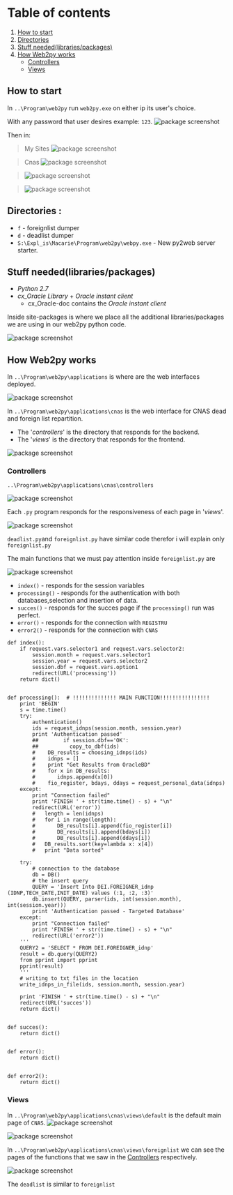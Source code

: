 # Table of contents
1. [How to start](#p0)
2. [Directories](#p1)
3. [Stuff needed(libraries/packages)](#p2)
4. [How Web2py works](#p3)
    * [Controllers](#s1p3)
    * [Views](#s2p3)
    
## How to start <a name="p0"></a>
In `..\Program\web2py` run `web2py.exe` on either ip its user's choice.

With any password that user desires example: `123`.
![package screenshot](img/main.png)

Then in:
>My Sites 
![package screenshot](img/Screenshot_8.png)

>Cnas 
![package screenshot](img/Screenshot_9.png)

>![package screenshot](img/Screenshot_10.png)

> ![package screenshot](img/Screenshot_11.png)


## Directories <a name="p1"></a>:
- `f` - foreignlist dumper
- `d` - deadlist dumper
- `S:\Expl_is\Macarie\Program\web2py\webpy.exe` - New py2web server starter.

## Stuff needed(libraries/packages) <a name="p2"></a>
- *Python 2.7*
- *cx_Oracle Library* + *Oracle instant client* 
  - cx_Oracle-doc contains the *Oracle instant client*  

Inside site-packages is where we place all the additional libraries/packages we are using in our web2py python code.

![package screenshot](img/site-package.png)

## How Web2py works <a name="p3"></a>
In `..\Program\web2py\applications` is where are the web interfaces deployed.

![package screenshot](img/apps.png)

In `..\Program\web2py\applications\cnas` is the web interface for CNAS dead and foreign list repartition.
- The '*controllers*' is the directory that responds for the backend.
- The '*views*' is the directory that responds for the frontend.
 
![package screenshot](img/Screenshot_1.png)

### Controllers <a name="s1p3"></a>
`..\Program\web2py\applications\cnas\controllers`

![package screenshot](img/Screenshot_2.png)

Each `.py` program responds for the responsiveness of each page in '*views*'.

![package screenshot](img/Screenshot_3.png)

`deadlist.py`and `foreignlist.py` have similar code therefor i will explain only `foreignlist.py`

The main functions that we must pay attention inside `foreignlist.py` are 

![package screenshot](img/Screenshot_4.png)

* `index()` - responds for the session variables
* `processing()` - responds for the authentication with both databases,selection and insertion of data.
* `succes()` - responds for the succes page if the `processing()` run was perfect.
* `error()` - responds for the connection with `REGISTRU`
* `error2()` - responds for the connection with `CNAS`

```python3
def index():
    if request.vars.selector1 and request.vars.selector2:
        session.month = request.vars.selector1
        session.year = request.vars.selector2
        session.dbf = request.vars.option1
        redirect(URL('processing'))
    return dict()


def processing():  # !!!!!!!!!!!!!! MAIN FUNCTION!!!!!!!!!!!!!!!!
    print 'BEGIN'
    s = time.time()
    try:
        authentication()
        ids = request_idnps(session.month, session.year)
        print 'Authentication passed'
        ##        if session.dbf=='OK':
        ##        	copy_to_dbf(ids)
        #    DB_results = choosing_idnps(ids)
        #    idnps = []
        #    print "Get Results from OracleBD"
        #    for x in DB_results:
        #    	idnps.append(x[0])
        #    fio_register, bdays, ddays = request_personal_data(idnps)
    except:
        print "Connection failed"
        print 'FINISH ' + str(time.time() - s) + "\n"
        redirect(URL('error'))
        #   length = len(idnps)
        #   for i in range(length):
        #   	DB_results[i].append(fio_register[i])
        #   	DB_results[i].append(bdays[i])
        #   	DB_results[i].append(ddays[i])
        #   DB_results.sort(key=lambda x: x[4])
        #   print "Data sorted"

    try:
        # connection to the database
        db = DB()
        # the insert query
        QUERY = 'Insert Into DEI.FOREIGNER_idnp (IDNP,TECH_DATE,INIT_DATE) values (:1, :2, :3)'
        db.insert(QUERY, parser(ids, int(session.month), int(session.year)))
        print 'Authentication passed - Targeted Database'
    except:
        print "Connection failed"
        print 'FINISH ' + str(time.time() - s) + "\n"
        redirect(URL('error2'))
    '''
    QUERY2 = 'SELECT * FROM DEI.FOREIGNER_idnp'
    result = db.query(QUERY2)
    from pprint import pprint
    pprint(result)
    '''
    # writing to txt files in the location
    write_idnps_in_file(ids, session.month, session.year)

    print 'FINISH ' + str(time.time() - s) + "\n"
    redirect(URL('succes'))
    return dict()


def succes():
    return dict()


def error():
    return dict()


def error2():
    return dict()
```

### Views <a name="s2p3"></a>
In `..\Program\web2py\applications\cnas\views\default` is the default main page of `CNAS`.
![package screenshot](img/Screenshot_5.png)

![package screenshot](img/Screenshot_6.png)

In `..\Program\web2py\applications\cnas\views\foreignlist` we can see the pages of 
the functions that we saw in the [Controllers](#s1p3) respectively.

![package screenshot](img/Screenshot_7.png)

The `deadlist` is similar to `foreignlist`

